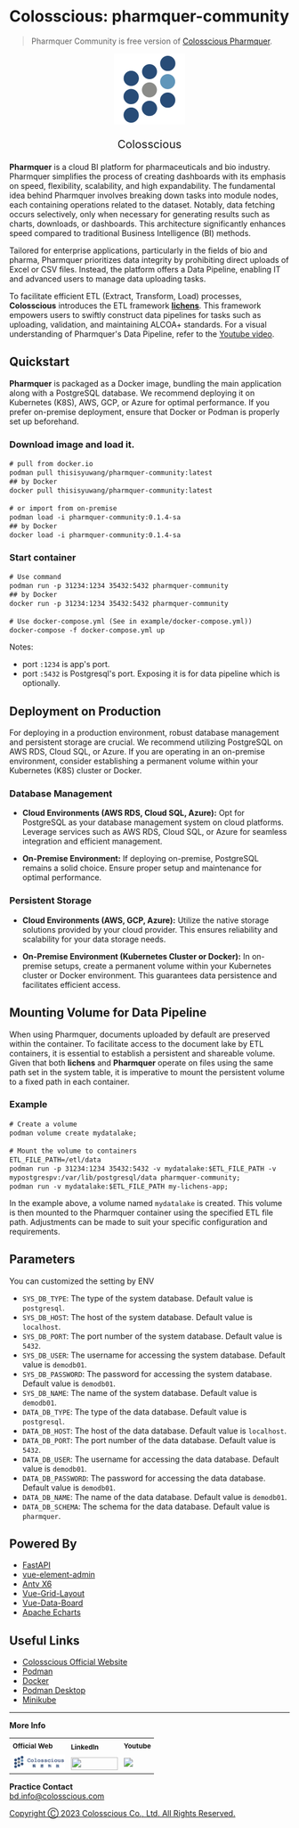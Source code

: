 # Colosscious: pharmquer-community
> Pharmquer Community is free version of [Colosscious Pharmquer](https://www.colosscious.com).  
<div align="center">
<img src="assets/img/colosscious-logo.svg" style="width:128px;"/>
<p style="align:center;font-size:20px" align="center">Colosscious</p>
</div> 

**Pharmquer** is a cloud BI platform for pharmaceuticals and bio industry. 
Pharmquer simplifies the process of creating dashboards with its emphasis on speed, flexibility, scalability, and high expandability. The fundamental idea behind Pharmquer involves breaking down tasks into module nodes, each containing operations related to the dataset. Notably, data fetching occurs selectively, only when necessary for generating results such as charts, downloads, or dashboards. This architecture significantly enhances speed compared to traditional Business Intelligence (BI) methods.

Tailored for enterprise applications, particularly in the fields of bio and pharma, Pharmquer prioritizes data integrity by prohibiting direct uploads of Excel or CSV files. Instead, the platform offers a Data Pipeline, enabling IT and advanced users to manage data uploading tasks.

To facilitate efficient ETL (Extract, Transform, Load) processes, **Colosscious** introduces the ETL framework **[lichens](https://github.com/thisishugow/lichens)**. This framework empowers users to swiftly construct data pipelines for tasks such as uploading, validation, and maintaining ALCOA+ standards. For a visual understanding of Pharmquer's Data Pipeline, refer to the [Youtube video](https://youtu.be/5I82Ajo9d8s?feature=shared).



## Quickstart
**Pharmquer** is packaged as a Docker image, bundling the main application along with a PostgreSQL database. We recommend deploying it on Kubernetes (K8S), AWS, GCP, or Azure for optimal performance. If you prefer on-premise deployment, ensure that Docker or Podman is properly set up beforehand.

### Download image and load it. 
```shell
# pull from docker.io
podman pull thisisyuwang/pharmquer-community:latest
## by Docker
docker pull thisisyuwang/pharmquer-community:latest

# or import from on-premise
podman load -i pharmquer-community:0.1.4-sa
## by Docker
docker load -i pharmquer-community:0.1.4-sa
```

### Start container
```shell
# Use command 
podman run -p 31234:1234 35432:5432 pharmquer-community
## by Docker
docker run -p 31234:1234 35432:5432 pharmquer-community

# Use docker-compose.yml (See in example/docker-compose.yml))
docker-compose -f docker-compose.yml up 
```  
Notes: 
- port `:1234` is app's port. 
- port `:5432` is Postgresql's port. Exposing it is for data pipeline which is optionally.

## Deployment on Production 

For deploying in a production environment, robust database management and persistent storage are crucial. We recommend utilizing PostgreSQL on AWS RDS, Cloud SQL, or Azure. If you are operating in an on-premise environment, consider establishing a permanent volume within your Kubernetes (K8S) cluster or Docker.

### Database Management

- **Cloud Environments (AWS RDS, Cloud SQL, Azure):** Opt for PostgreSQL as your database management system on cloud platforms. Leverage services such as AWS RDS, Cloud SQL, or Azure for seamless integration and efficient management.

- **On-Premise Environment:** If deploying on-premise, PostgreSQL remains a solid choice. Ensure proper setup and maintenance for optimal performance.

### Persistent Storage

- **Cloud Environments (AWS, GCP, Azure):** Utilize the native storage solutions provided by your cloud provider. This ensures reliability and scalability for your data storage needs.

- **On-Premise Environment (Kubernetes Cluster or Docker):** In on-premise setups, create a permanent volume within your Kubernetes cluster or Docker environment. This guarantees data persistence and facilitates efficient access.
  
## Mounting Volume for Data Pipeline
When using Pharmquer, documents uploaded by default are preserved within the container. To facilitate access to the document lake by ETL containers, it is essential to establish a persistent and shareable volume. Given that both **lichens** and **Pharmquer** operate on files using the same path set in the system table, it is imperative to mount the persistent volume to a fixed path in each container.  
### Example 
```shell 
# Create a volume
podman volume create mydatalake;

# Mount the volume to containers
ETL_FILE_PATH=/etl/data
podman run -p 31234:1234 35432:5432 -v mydatalake:$ETL_FILE_PATH -v mypostgrespv:/var/lib/postgresql/data pharmquer-community;  
podman run -v mydatalake:$ETL_FILE_PATH my-lichens-app;  
```
In the example above, a volume named `mydatalake` is created. This volume is then mounted to the Pharmquer container using the specified ETL file path. Adjustments can be made to suit your specific configuration and requirements.

## Parameters
You can customized the setting by ENV   
- `SYS_DB_TYPE`: The type of the system database. Default value is `postgresql`.  
- `SYS_DB_HOST`: The host of the system database. Default value is `localhost`.  
- `SYS_DB_PORT`: The port number of the system database. Default value is `5432`.  
- `SYS_DB_USER`: The username for accessing the system database. Default value is `demodb01`.  
- `SYS_DB_PASSWORD`: The password for accessing the system database. Default value is `demodb01`.  
- `SYS_DB_NAME`: The name of the system database. Default value is `demodb01`.  
- `DATA_DB_TYPE`: The type of the data database. Default value is `postgresql`.  
- `DATA_DB_HOST`: The host of the data database. Default value is `localhost`.  
- `DATA_DB_PORT`: The port number of the data database. Default value is `5432`.  
- `DATA_DB_USER`: The username for accessing the data database. Default value is `demodb01`.  
- `DATA_DB_PASSWORD`: The password for accessing the data database. Default value is `demodb01`.  
- `DATA_DB_NAME`: The name of the data database. Default value is `demodb01`.  
- `DATA_DB_SCHEMA`: The schema for the data database. Default value is `pharmquer`.  


## Powered By
- [FastAPI](https://fastapi.tiangolo.com/)
- [vue-element-admin](https://github.com/PanJiaChen/vue-element-admin)  
- [Antv X6](https://github.com/antvis/X6)  
- [Vue-Grid-Layout](https://jbaysolutions.github.io/vue-grid-layout/)
- [Vue-Data-Board](https://github.com/dongsuo/vue-data-board)  
- [Apache Echarts](https://echarts.apache.org/zh/index.html)
  
## Useful Links
- [Colosscious Official Website](https://www.colosscious.com)
- [Podman](https://podman.io)
- [Docker](https://www.docker.com)
- [Podman Desktop](https://podman-desktop.io)
- [Minikube](https://minikube.sigs.k8s.io)

---
**More Info**
<table style="text-align:left;border-collapse: collapse; background-color: transparent;font-size:12px;">
<tr>
    <th style="padding-right:5px; border: none;">Official Web</th>
    <th style="padding-right:5px; padding-top:8px; border: none;">LinkedIn</th>
    <th style="padding-right:5px; border: none;">Youtube</th>
  </tr>
  <tr>
    <td style="padding-right:5px;border: none;">
      <a href="https://www.colosscious.com" target="_blank">
        <img style="height:27px;" src="assets/img/colosscious-logo_mid.png" />
      </a>
    </td>
    <td style="padding-right:5px;padding-top:8px;border: none;">
      <a href="https://linkedin.com/company/colosscious" target="_blank">
        <img style="height:23px;width:84px;" src="https://content.linkedin.com/content/dam/me/business/en-us/amp/brand-site/v2/bg/LI-Logo.svg.original.svg"/>
      </a>
    </td>
    <td style="padding-right:5px;border: none;">
      <a href="https://www.youtube.com/@ColossciousCoLtd" target="_blank">
        <img style="height:20px;" src="https://www.gstatic.com/youtube/img/branding/youtubelogo/svg/youtubelogo.svg" />
      </a>
    </td>
  </tr>
</table>

**Practice Contact**  
bd.info@colosscious.com 

<u>Copyright Ⓒ 2023 Colosscious Co., Ltd. All Rights Reserved.</u>
